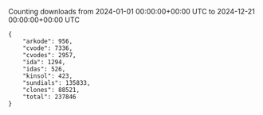
Counting downloads from 2024-01-01 00:00:00+00:00 UTC to 2024-12-21 00:00:00+00:00 UTC

```
{
    "arkode": 956,
    "cvode": 7336,
    "cvodes": 2957,
    "ida": 1294,
    "idas": 526,
    "kinsol": 423,
    "sundials": 135833,
    "clones": 88521,
    "total": 237846
}
```
